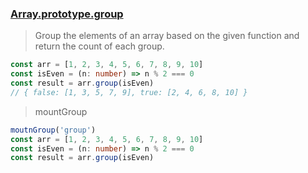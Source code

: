 ### [Array.prototype.group](https://developer.mozilla.org/en-US/docs/Web/JavaScript/Reference/Global_Objects/Array/group)

> Group the elements of an array based on the given function and return the count of each group.

```ts
const arr = [1, 2, 3, 4, 5, 6, 7, 8, 9, 10]
const isEven = (n: number) => n % 2 === 0
const result = arr.group(isEven)
// { false: [1, 3, 5, 7, 9], true: [2, 4, 6, 8, 10] }
```

> mountGroup
```ts
moutnGroup('group')
const arr = [1, 2, 3, 4, 5, 6, 7, 8, 9, 10]
const isEven = (n: number) => n % 2 === 0
const result = arr.group(isEven)
```